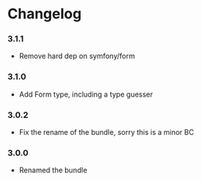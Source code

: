 # Changelog

### 3.1.1

- Remove hard dep on symfony/form

### 3.1.0

- Add Form type, including a type guesser

### 3.0.2

- Fix the rename of the bundle, sorry this is a minor BC

### 3.0.0

- Renamed the bundle
